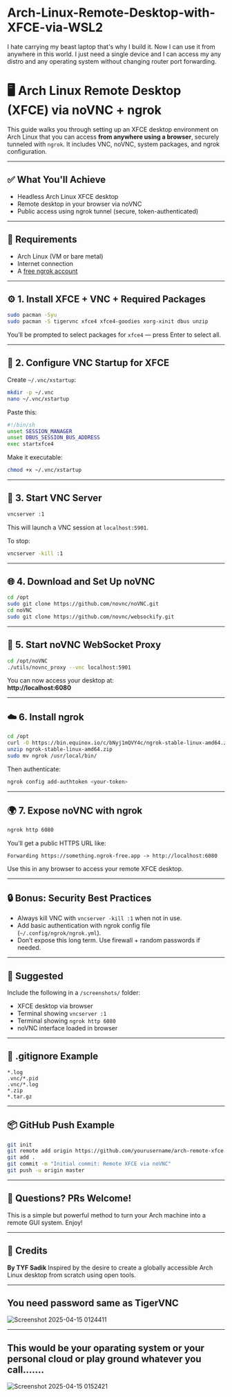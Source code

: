 # Arch-Linux-Remote-Desktop-with-XFCE-via-WSL2
I hate carrying my beast laptop that's why I build it. Now I can use it from anywhere in this world. I just need a single device and I can access my any distro and any operating system without changing router port forwarding.  

# 🖥️ Arch Linux Remote Desktop (XFCE) via noVNC + ngrok

This guide walks you through setting up an XFCE desktop environment on Arch Linux that you can access **from anywhere using a browser**, securely tunneled with `ngrok`. It includes VNC, noVNC, system packages, and ngrok configuration.

---

## ✅ What You'll Achieve

- Headless Arch Linux XFCE desktop
- Remote desktop in your browser via noVNC
- Public access using ngrok tunnel (secure, token-authenticated)

---

## 🧰 Requirements

- Arch Linux (VM or bare metal)
- Internet connection
- A [free ngrok account](https://dashboard.ngrok.com/signup)

---

## ⚙️ 1. Install XFCE + VNC + Required Packages
```bash
sudo pacman -Syu
sudo pacman -S tigervnc xfce4 xfce4-goodies xorg-xinit dbus unzip
```

You’ll be prompted to select packages for `xfce4` — press Enter to select all.

---

## 🧠 2. Configure VNC Startup for XFCE

Create `~/.vnc/xstartup`:
```bash
mkdir -p ~/.vnc
nano ~/.vnc/xstartup
```
Paste this:
```bash
#!/bin/sh
unset SESSION_MANAGER
unset DBUS_SESSION_BUS_ADDRESS
exec startxfce4
```
Make it executable:
```bash
chmod +x ~/.vnc/xstartup
```

---

## 🚀 3. Start VNC Server
```bash
vncserver :1
```
This will launch a VNC session at `localhost:5901`.

To stop:
```bash
vncserver -kill :1
```

---

## 🌐 4. Download and Set Up noVNC
```bash
cd /opt
sudo git clone https://github.com/novnc/noVNC.git
cd noVNC
sudo git clone https://github.com/novnc/websockify.git
```

---

## 🔗 5. Start noVNC WebSocket Proxy
```bash
cd /opt/noVNC
./utils/novnc_proxy --vnc localhost:5901
```

You can now access your desktop at:  
**http://localhost:6080**

---

## ☁️ 6. Install ngrok

```bash
cd /opt
curl -O https://bin.equinox.io/c/bNyj1mQVY4c/ngrok-stable-linux-amd64.zip
unzip ngrok-stable-linux-amd64.zip
sudo mv ngrok /usr/local/bin/
```

Then authenticate:
```bash
ngrok config add-authtoken <your-token>
```

---

## 🌍 7. Expose noVNC with ngrok
```bash
ngrok http 6080
```
You’ll get a public HTTPS URL like:
```
Forwarding https://something.ngrok-free.app -> http://localhost:6080
```
Use this in any browser to access your remote XFCE desktop.

---

## 🔒 Bonus: Security Best Practices

- Always kill VNC with `vncserver -kill :1` when not in use.
- Add basic authentication with ngrok config file (`~/.config/ngrok/ngrok.yml`).
- Don’t expose this long term. Use firewall + random passwords if needed.

---

## 📸 Suggested

Include the following in a `/screenshots/` folder:
- XFCE desktop via browser
- Terminal showing `vncserver :1`
- Terminal showing `ngrok http 6080`
- noVNC interface loaded in browser

---

## 🧾 .gitignore Example
```
*.log
.vnc/*.pid
.vnc/*.log
*.zip
*.tar.gz
```

---

## 📦 GitHub Push Example
```bash
git init
git remote add origin https://github.com/yourusername/arch-remote-xfce.git
git add .
git commit -m "Initial commit: Remote XFCE via noVNC"
git push -u origin master
```

---

## 💬 Questions? PRs Welcome!

This is a simple but powerful method to turn your Arch machine into a remote GUI system. Enjoy!


   ---


## 🧠 Credits
**By TYF Sadik**
Inspired by the desire to create a globally accessible Arch Linux desktop from scratch using open tools.


  ---
  

## You need password same as TigerVNC
![Screenshot 2025-04-15 0124411](https://github.com/user-attachments/assets/30eca49f-f356-4e58-8dde-43f51c888498)


  ---
  

## This would be your oparating system or your personal cloud or play ground whatever you call.......


![Screenshot 2025-04-15 0152421](https://github.com/user-attachments/assets/712d01ad-c46b-4826-b2b1-e2afa5f5642c)

